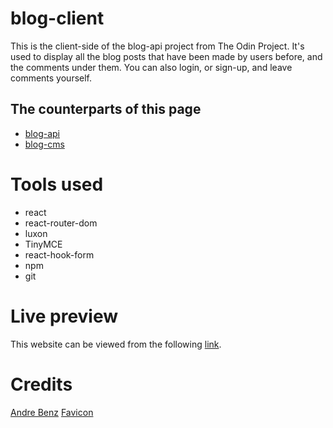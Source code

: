 # blog-client

This is the client-side of the blog-api project from The Odin Project. It's used to display all the blog posts that have been made by users before, and the comments under them. You can also login, or sign-up, and leave comments yourself.

## The counterparts of this page

-   [blog-api](https://github.com/Meeran-Tofiq/blog-api)
-   [blog-cms]()

# Tools used

-   react
-   react-router-dom
-   luxon
-   TinyMCE
-   react-hook-form
-   npm
-   git

# Live preview

This website can be viewed from the following [link](https://genuine-melomakarona-106e02.netlify.app/).

# Credits

[Andre Benz](https://unsplash.com/@trapnation)
[Favicon](https://www.flaticon.com/authors/md-tanvirul-haque)
